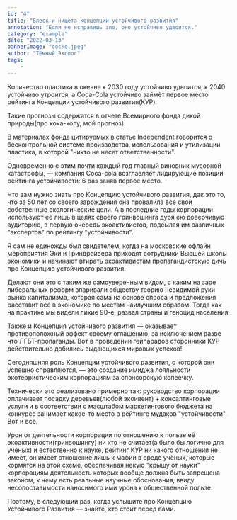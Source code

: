 ```yaml
---
id: "4"
title: "Блеск и нищета концепции устойчивого развития"
annotation: "Eсли нe исправишь зло, оно устойчиво удвоится."
category: "example"
date: "2022-03-13"
bannerImage: "cocke.jpeg"
author: "Тёмный Эколог"
tags:
    - 
---
```




Количество пластика в океане к 2030 году устойчиво удвоится, к 2040 устойчиво утроится, а Coca-Cola устойчиво займёт первое место рейтинга Концепции устойчивого развития(КУР).

Такие прогнозы содержатся в отчете Всемирного фонда дикой природы(про кока-колу, мой прогноз).

В материалах фонда цитируемых в статье Independent говорится о бесконтрольной системе производства, использования и утилизации пластика, в которой "никто не несет ответственности".

Одновременно с этим почти каждый год главный виновник мусорной катастрофы, — компания Coca-cola возглавляет лидирующие позиции рейтинга устойчивости: 6 раз заняв первое место.

Что вам нужно знать про Концепцию устойчивого развития, дак это то, что за 50 лет со своего зарождения она провалила все свои собственные экологические цели. А в последние годы корпорации используют еë лишь в целях своего гринвошинга дуря ею доверчивую аудиторию, в первую очередь экоактивистов, подсылая им различных "экспертов" по рейтингу "устойчивости".

Я сам не единожды был свидетелем, когда на московские офлайн мероприятия Эки и Гриндрайвера приходят сотрудники Высшей школы экономики и начинают втирать экоактивистам пропагандистскую дичь про Концепцию устойчивого развития.

Делают они это с таким же самоуверенным видом, с каким на заре либеральных реформ впаривали обществу теорию невидимой руки рынка капитализма, которая сама на основе спроса и предложения расставит всё в экономике по местам наилучшим образом. Тогда как на практике мы видели лихие 90-е, развал страны и геноцид населения.

Также и Концепция устойчивого развития — оказывает противоположный эффект своему оглашению, за исключением разве что ЛГБТ-пропаганды. Вот в проведении гейпарадов сторонники КУР действительно добились выдающихся мировых успехов!

Сегодняшняя роль Концепции устойчивого развития, с которой они успешно справляются, — это создание имиджа лояльности экотерристическим  корпорациям за спонсорскую копеечку.

Технически это реализовано примерно так: руководство корпорации оплачивает посадку деревьев(любой экоивент) + консалтинговые услуги и в соответствии с масштабом маркетингового бюджета на конкурсе занимает какое-то место в рейтинге ~~мудаков~~ "устойчивости". Вот и всё.

Урон от деятельности корпорации по отношению к пользе её экоактивности(гринвошингу) ни кто не считает(а было бы логично для учёных) и естественно к науке, рейтинг КУР ни какого отношения не имеет, он имеет отношение лишь к мафии в среде учёных, которые кормятся на этой схеме, обеспечивая некую "крышу от науки" корпорациям деятельность которых вообще должна быть запрещена законом, к чему есть реальные научные обоснования, ввиду несопоставимости наносимого ими урона к общественной пользе.

Поэтому, в следующий раз, когда услышите про Концепцию Устойчивого Развития — знайте, кто стоит перед вами.